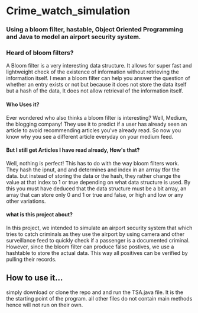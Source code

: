# Crime_watch_simulation

### Using a bloom filter, hastable, Object Oriented Programming and Java to model an airport security system.

### Heard of bloom filters? 

A Bloom filter is a very interesting data structure. It allows for super fast and lightweight check of the existence of information without retrieving the information itself. 
I mean a bloom filter can help you answer the question of whether an entry exists or not but because it does not store the data itself but a hash of the data, It does not allow retrieval of the information itself. 

#### Who Uses it? 
Ever wondered who also thinks a bloom filter is interesting? Well, Medium, the blogging company! They use it to predict if a user has already seen an article to avoid recommending articles you've already read.
So now you know why you see a different article everyday on your medium feed.

#### But I still get Articles I have read already, How's that?
Well, nothing is perfect! This has to do with the way bloom filters work. They hash the ipnut, and and determines and index in an arrray tfor the data. but instead of storing the data or the hash, they rather change the value at that index to 1 or true depending on what data structure  is used. By this you must have deduced that the data structure must be a bit array, an array that can store only 0 and 1 or true and false, or high and low or any other variations.

#### what is this project about?
In this project, we intended to simulate an airport security system that which tries to catch criminals as they use the airport by using camera and other surveillance feed to quickly check if a passenger is a documented criminal. However, since the bloom filter can produce false postives, we use a hashtable to store the actual data. This way all positives can be verified by pulling their records.

## How to use it...
simply download or clone the repo and and run the TSA.java file. It is the the starting point of the program. all other files do not contain main methods hence will not run on their own.
